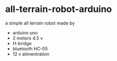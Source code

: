 # all-terrain-robot-arduino

a simple all terrain robot made by 
  - arduino uno
  - 2 motors 4.5 v
  - H-bridge
  - bluetooth HC-05
  - 12 v alimentration
